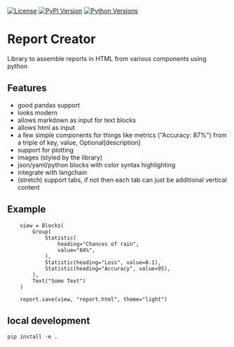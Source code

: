 [![License](https://img.shields.io/badge/license-Apache-blue.svg?style=flat)](https://www.apache.org/licenses/LICENSE-2.0)
[![PyPI Version](https://img.shields.io/pypi/v/report_creator.svg?style=flat&color=blue)](https://pypi.org/project/report_creator)
[![Python Versions](https://img.shields.io/pypi/pyversions/report_creator.svg?logo=python&logoColor=white&style=flat)](https://pypi.org/project/report_creator)


# Report Creator

Library to assemble reports in HTML from various components using python

## Features

- good pandas support
- looks modern
- allows markdown as input for text blocks
- allows html as input
- a few simple components for things like metrics ("Accuracy: 87%") from a triple of key, value, Optional[description]
- support for plotting
- images (styled by the library)
- json/yaml/python blocks with color syntax highlighting
- integrate with langchain
- (stretch) support tabs, if not then each tab can just be additional vertical content

## Example

``` .python
    view = Blocks(
        Group(
            Statistic(
                heading="Chances of rain",
                value="84%",
            ),
            Statistic(heading="Loss", value=0.1),
            Statistic(heading="Accuracy", value=95),
        ),
        Text("Some Text")
    )

    report.save(view, "report.html", theme="light")
```

## local development

```
pip install -e .
```
